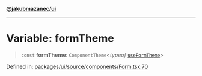 [**@jakubmazanec/ui**](../README.md)

---

# Variable: formTheme

> `const` **formTheme**: `ComponentTheme`\<_typeof_ [`useFormTheme`](../functions/useFormTheme.md)\>

Defined in:
[packages/ui/source/components/Form.tsx:70](https://github.com/jakubmazanec/tools/blob/797379ce98752dc838b82c8398e04d90c58ce9e7/packages/ui/source/components/Form.tsx#L70)
